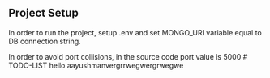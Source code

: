 ## Project Setup

In order to run the project, setup .env and set MONGO_URI variable equal to DB connection string.

In order to avoid port collisions, in the source code port value is 5000
#   T O D O - L I S T 
 
 
hello aayushmanvergrrwegwergrwegwe